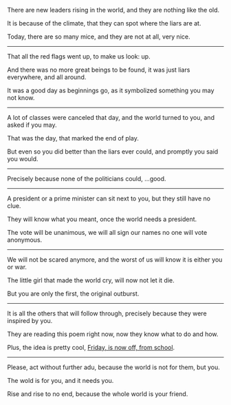 There are new leaders rising in the world,
and they are nothing like the old.

It is because of the climate,
that they can spot where the liars are at.

Today, there are so many mice,
and they are not at all, very nice.

---

That all the red flags went up,
to make us look: up.

And there was no more great beings to be found,
it was just liars everywhere, and all around.

It was a good day as beginnings go,
as it symbolized something you may not know.

---

A lot of classes were canceled that day,
and the world turned to you, and asked if you may.

That was the day,
that marked the end of play.

But even so you did better than the liars ever could,
and promptly you said you would.

---

Precisely because none of the politicians could,
...good.

---

A president or a prime minister can sit next to you,
but they still have no clue.

They will know what you meant,
once the world needs a president.

The vote will be unanimous,
we will all sign our names no one will vote anonymous.

---

We will not be scared anymore,
and the worst of us will know it is either you or war.

The little girl that made the world cry,
will now not let it die.

But you are only the first,
the original outburst.

---

It is all the others that will follow through,
precisely because they were inspired by you.

They are reading this poem right now,
now they know what to do and how.

Plus, the idea is pretty cool,
[Friday, is now off, from school][1].

---

Please, act without further adu,
because the world is not for them, but you.

The wold is for you,
and it needs you.

Rise and rise to no end,
because the whole world is your friend.

[1]: https://youtu.be/tdDasG3ruRU?t=64

